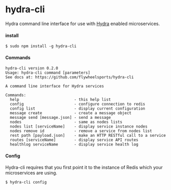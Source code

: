 # hydra-cli
Hydra command line interface for use with [Hydra](https://github.com/flywheelsports/fwsp-hydra) enabled microservices.

#### install

```shell
$ sudo npm install -g hydra-cli
```

#### Commands

```
hydra-cli version 0.2.0
Usage: hydra-cli command [parameters]
See docs at: https://github.com/flywheelsports/hydra-cli

A command line interface for Hydra services

Commands:
  help                        - this help list
  config                      - configure connection to redis
  config list                 - display current configuration
  message create              - create a message object
  message send [message.json] - send a message
  nodes                       - same as nodes lists
  nodes list [serviceName]    - display service instance nodes
  nodes remove id             - remove a service from nodes list
  rest path [payload.json]    - make an HTTP RESTful call to a service
  routes [serviceName]        - display service API routes
  healthlog serviceName       - display service health log
```


#### Config

Hydra-cli requires that you first point it to the instance of Redis which your microservices are using.

```
$ hydra-cli config
```
